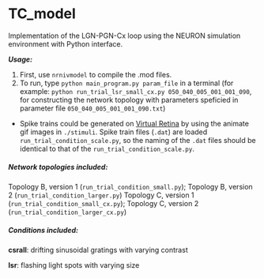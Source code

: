 # TC_model

Implementation of the LGN-PGN-Cx loop using the NEURON simulation environment with Python interface.

**_Usage:_**

1. First, use `nrnivmodel` to compile the .mod files.
2. To run, type `python main_program.py param_file` in a terminal
   (for example: `python run_trial_lsr_small_cx.py 050_040_005_001_001_090`, for constructing the network topology with parameters speficied in parameter file `050_040_005_001_001_090.txt`)

* Spike trains could be generated on [Virtual Retina](http://facets.inria.fr/retina/webservice.html) by using the animate gif images in `./stimuli`. Spike train files (`.dat`) are loaded `run_trial_condition_scale.py`, so the naming of the `.dat` files should be identical to that of the `run_trial_condition_scale.py`. 


##### Network topologies included:
Topology B, version 1 (`run_trial_condition_small.py`); Topology B, version 2 (`run_trial_condition_larger.py`)
Topology C, version 1 (`run_trial_condition_small_cx.py`); Topology C, version 2 (`run_trial_condition_larger_cx.py`)

##### Conditions included:
**csrall**: drifting sinusoidal gratings with varying contrast

**lsr**: flashing light spots with varying size


